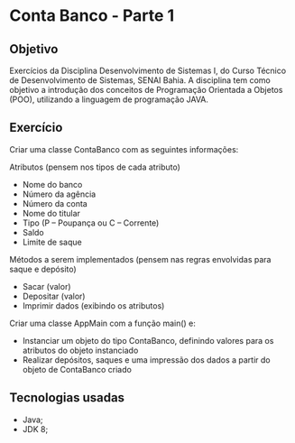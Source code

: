 # Conta Banco - Parte 1

## Objetivo

Exercícios da Disciplina Desenvolvimento de Sistemas I, do Curso Técnico de Desenvolvimento de Sistemas, SENAI Bahia. A disciplina tem como objetivo a introdução dos conceitos de Programação Orientada a Objetos (POO), utilizando a linguagem de programação JAVA.

## Exercício

Criar uma classe ContaBanco com as seguintes informações:

Atributos (pensem nos tipos de cada atributo)

* Nome do banco
* Número da agência
* Número da conta
* Nome do titular
* Tipo (P – Poupança ou C – Corrente)
* Saldo
* Limite de saque

Métodos a serem implementados (pensem nas regras envolvidas para saque e depósito)

* Sacar (valor)
* Depositar (valor)
* Imprimir dados (exibindo os atributos)

Criar uma classe AppMain com a função main() e:

* Instanciar um objeto do tipo ContaBanco, definindo valores para os atributos do objeto instanciado
* Realizar depósitos, saques e uma impressão dos dados a partir do objeto de ContaBanco criado

## Tecnologias usadas

*   Java; 
*   JDK 8; 
